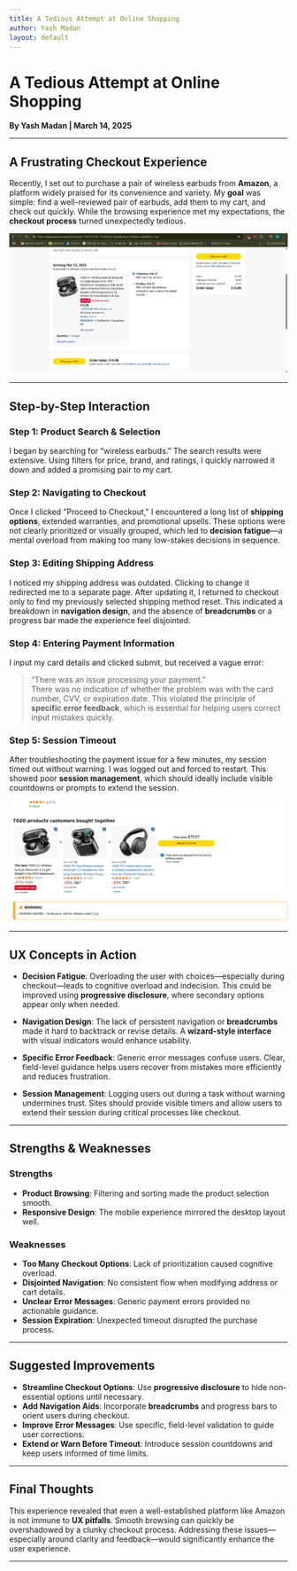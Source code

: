 ```yaml
---
title: A Tedious Attempt at Online Shopping
author: Yash Madan
layout: default
---
```


# A Tedious Attempt at Online Shopping  
**By Yash Madan | March 14, 2025**

---

## A Frustrating Checkout Experience  

Recently, I set out to purchase a pair of wireless earbuds from **Amazon**, a platform widely praised for its convenience and variety. My **goal** was simple: find a well-reviewed pair of earbuds, add them to my cart, and check out quickly. While the browsing experience met my expectations, the **checkout process** turned unexpectedly tedious.  

![Amazon Checkout Page](checkoutpage.png)

---

## Step-by-Step Interaction  

### **Step 1: Product Search & Selection**  
I began by searching for “wireless earbuds.” The search results were extensive. Using filters for price, brand, and ratings, I quickly narrowed it down and added a promising pair to my cart.

### **Step 2: Navigating to Checkout**  
Once I clicked "Proceed to Checkout," I encountered a long list of **shipping options**, extended warranties, and promotional upsells. These options were not clearly prioritized or visually grouped, which led to **decision fatigue**—a mental overload from making too many low-stakes decisions in sequence.

### **Step 3: Editing Shipping Address**  
I noticed my shipping address was outdated. Clicking to change it redirected me to a separate page. After updating it, I returned to checkout only to find my previously selected shipping method reset. This indicated a breakdown in **navigation design**, and the absence of **breadcrumbs** or a progress bar made the experience feel disjointed.

### **Step 4: Entering Payment Information**  
I input my card details and clicked submit, but received a vague error:  
> “There was an issue processing your payment.”  
There was no indication of whether the problem was with the card number, CVV, or expiration date. This violated the principle of **specific error feedback**, which is essential for helping users correct input mistakes quickly.

### **Step 5: Session Timeout**  
After troubleshooting the payment issue for a few minutes, my session timed out without warning. I was logged out and forced to restart. This showed poor **session management**, which should ideally include visible countdowns or prompts to extend the session.

![Amazon Deal Suggestions](deals.png)

---

## UX Concepts in Action  

- **Decision Fatigue**: Overloading the user with choices—especially during checkout—leads to cognitive overload and indecision. This could be improved using **progressive disclosure**, where secondary options appear only when needed.
  
- **Navigation Design**: The lack of persistent navigation or **breadcrumbs** made it hard to backtrack or revise details. A **wizard-style interface** with visual indicators would enhance usability.

- **Specific Error Feedback**: Generic error messages confuse users. Clear, field-level guidance helps users recover from mistakes more efficiently and reduces frustration.

- **Session Management**: Logging users out during a task without warning undermines trust. Sites should provide visible timers and allow users to extend their session during critical processes like checkout.

---

## Strengths & Weaknesses  

### **Strengths**
- **Product Browsing**: Filtering and sorting made the product selection smooth.
- **Responsive Design**: The mobile experience mirrored the desktop layout well.

### **Weaknesses**
- **Too Many Checkout Options**: Lack of prioritization caused cognitive overload.
- **Disjointed Navigation**: No consistent flow when modifying address or cart details.
- **Unclear Error Messages**: Generic payment errors provided no actionable guidance.
- **Session Expiration**: Unexpected timeout disrupted the purchase process.

---

## Suggested Improvements  

- **Streamline Checkout Options**: Use **progressive disclosure** to hide non-essential options until necessary.
- **Add Navigation Aids**: Incorporate **breadcrumbs** and progress bars to orient users during checkout.
- **Improve Error Messages**: Use specific, field-level validation to guide user corrections.
- **Extend or Warn Before Timeout**: Introduce session countdowns and keep users informed of time limits.

---

## Final Thoughts  

This experience revealed that even a well-established platform like Amazon is not immune to **UX pitfalls**. Smooth browsing can quickly be overshadowed by a clunky checkout process. Addressing these issues—especially around clarity and feedback—would significantly enhance the user experience.

---

